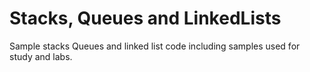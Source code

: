 # Stacks, Queues and LinkedLists
Sample stacks Queues and linked list code including samples used for study and labs.
